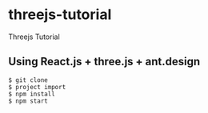 # threejs-tutorial
Threejs Tutorial
## Using React.js + three.js + ant.design
```shell
$ git clone
$ project import
$ npm install
$ npm start
```
